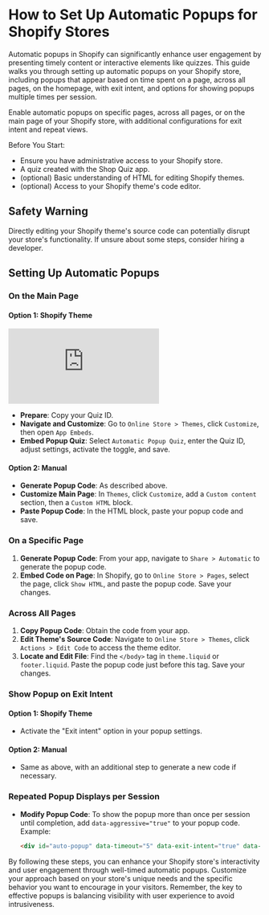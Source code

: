 # How to Set Up Automatic Popups for Shopify Stores

Automatic popups in Shopify can significantly enhance user engagement by presenting timely content or interactive elements like quizzes. This guide walks you through setting up automatic popups on your Shopify store, including popups that appear based on time spent on a page, across all pages, on the homepage, with exit intent, and options for showing popups multiple times per session.

Enable automatic popups on specific pages, across all pages, or on the main page of your Shopify store, with additional configurations for exit intent and repeat views.

Before You Start:

- Ensure you have administrative access to your Shopify store.
- A quiz created with the Shop Quiz app.
- (optional) Basic understanding of HTML for editing Shopify themes.
- (optional) Access to your Shopify theme's code editor.

## Safety Warning

Directly editing your Shopify theme's source code can potentially disrupt your store's functionality. If unsure about some steps, consider hiring a developer.

## Setting Up Automatic Popups

### On the Main Page

#### Option 1: Shopify Theme

<div class="videoWrapper">
<iframe src="https://www.youtube.com/embed/ZAK781-T1Z8?si=NAy4XjfDeisEw0w-" frameborder="0" allow="accelerometer; autoplay; clipboard-write; encrypted-media; gyroscope; picture-in-picture" allowfullscreen></iframe>
</div>

- **Prepare**: Copy your Quiz ID.
- **Navigate and Customize**: Go to `Online Store > Themes`, click `Customize`, then open `App Embeds`.
- **Embed Popup Quiz**: Select `Automatic Popup Quiz`, enter the Quiz ID, adjust settings, activate the toggle, and save.

#### Option 2: Manual

- **Generate Popup Code**: As described above.
- **Customize Main Page**: In `Themes`, click `Customize`, add a `Custom content` section, then a `Custom HTML` block.
- **Paste Popup Code**: In the HTML block, paste your popup code and save.

### On a Specific Page

1. **Generate Popup Code**: From your app, navigate to `Share > Automatic` to generate the popup code.
2. **Embed Code on Page**: In Shopify, go to `Online Store > Pages`, select the page, click `Show HTML`, and paste the popup code. Save your changes.

### Across All Pages

1. **Copy Popup Code**: Obtain the code from your app.
2. **Edit Theme's Source Code**: Navigate to `Online Store > Themes`, click `Actions > Edit Code` to access the theme editor.
3. **Locate and Edit File**: Find the `</body>` tag in `theme.liquid` or `footer.liquid`. Paste the popup code just before this tag. Save your changes.


### Show Popup on Exit Intent

#### Option 1: Shopify Theme

- Activate the "Exit intent" option in your popup settings.

#### Option 2: Manual

- Same as above, with an additional step to generate a new code if necessary.

### Repeated Popup Displays per Session

- **Modify Popup Code**: To show the popup more than once per session until completion, add `data-aggressive="true"` to your popup code. Example:

  ```html
  <div id="auto-popup" data-timeout="5" data-exit-intent="true" data-aggressive="true" data-quiz-id="dbqHqN" style="display: none;"></div>
  ```

By following these steps, you can enhance your Shopify store's interactivity and user engagement through well-timed automatic popups. Customize your approach based on your store's unique needs and the specific behavior you want to encourage in your visitors. Remember, the key to effective popups is balancing visibility with user experience to avoid intrusiveness.